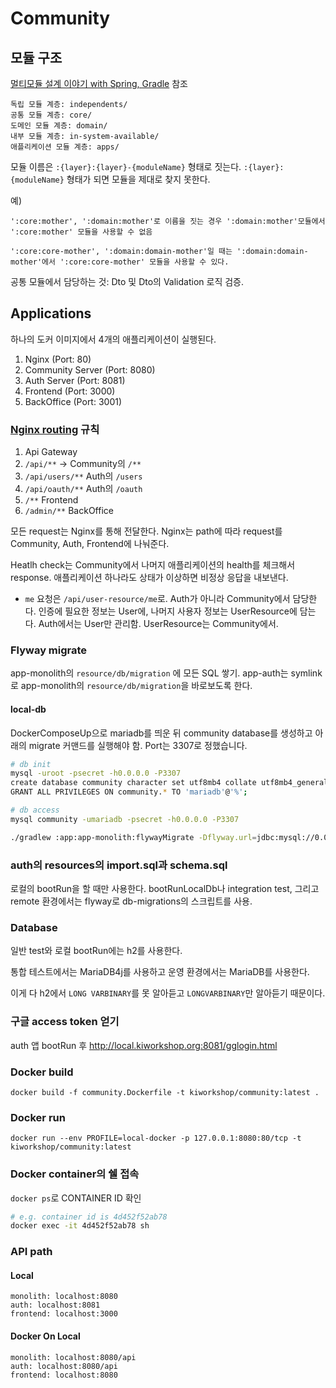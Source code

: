 # Community

## 모듈 구조

[멀티모듈 설계 이야기 with Spring, Gradle](https://woowabros.github.io/study/2019/07/01/multi-module.html) 참조

```
독립 모듈 계층: independents/
공통 모듈 계층: core/
도메인 모듈 계층: domain/
내부 모듈 계층: in-system-available/
애플리케이션 모듈 계층: apps/
```

모듈 이름은 `:{layer}:{layer}-{moduleName}` 형태로 짓는다. `:{layer}:{moduleName}` 형태가 되면 모듈을 제대로 찾지 못한다.

예)

```
':core:mother', ':domain:mother'로 이름을 짓는 경우 ':domain:mother'모듈에서 ':core:mother' 모듈을 사용할 수 없음

':core:core-mother', ':domain:domain-mother'일 때는 ':domain:domain-mother'에서 ':core:core-mother' 모듈을 사용할 수 있다.
```

공통 모듈에서 담당하는 것: Dto 및 Dto의 Validation 로직 검증.

## Applications

하나의 도커 이미지에서 4개의 애플리케이션이 실행된다.

1. Nginx (Port: 80)
2. Community Server (Port: 8080)
3. Auth Server (Port: 8081)
4. Frontend (Port: 3000)
5. BackOffice (Port: 3001)

### [Nginx routing](https://gist.github.com/soheilhy/8b94347ff8336d971ad0) 규칙 

1. Api Gateway
2. `/api/**` ->  Community의 `/**`
3. `/api/users/**` Auth의 `/users`
4. `/api/oauth/**` Auth의 `/oauth`
5. `/**` Frontend
6. `/admin/**` BackOffice

모든 request는 Nginx를 통해 전달한다. Nginx는 path에 따라 request를 Community, Auth, Frontend에 나눠준다.

Heatlh check는 Community에서 나머지 애플리케이션의 health를 체크해서 response. 애플리케이션 하나라도 상태가 이상하면 비정상 응답을 내보낸다.

* `me` 요청은 `/api/user-resource/me`로. Auth가 아니라 Community에서 담당한다. 인증에 필요한 정보는 User에, 나머지 사용자 정보는 UserResource에 담는다. Auth에서는 User만 관리함. UserResource는 Community에서.

### Flyway migrate

app-monolith의 `resource/db/migration` 에 모든 SQL 쌓기. app-auth는 symlink로 app-monolith의 `resource/db/migration`을 바로보도록 한다. 

#### local-db
DockerComposeUp으로 mariadb를 띄운 뒤 community database를 생성하고 아래의 migrate 커맨드를 실행해야 함. Port는 3307로 정했습니다.

```bash
# db init
mysql -uroot -psecret -h0.0.0.0 -P3307
create database community character set utf8mb4 collate utf8mb4_general_ci;
GRANT ALL PRIVILEGES ON community.* TO 'mariadb'@'%';
```

```bash
# db access
mysql community -umariadb -psecret -h0.0.0.0 -P3307
```

```bash
./gradlew :app:app-monolith:flywayMigrate -Dflyway.url=jdbc:mysql://0.0.0.0:3307/community -Dflyway.user=mariadb -Dflyway.password=secret -Dflyway.locations='filesystem:db-migration'
```

### auth의 resources의 import.sql과 schema.sql

로컬의 bootRun을 할 때만 사용한다. bootRunLocalDb나 integration test, 그리고 remote 환경에서는 flyway로 db-migrations의 스크립트를 사용. 

### Database

일반 test와 로컬 bootRun에는 h2를 사용한다.

통합 테스트에서는 MariaDB4j를 사용하고 운영 환경에서는 MariaDB를 사용한다.

이게 다 h2에서 `LONG VARBINARY`를 못 알아듣고 `LONGVARBINARY`만 알아듣기 때문이다.

### 구글 access token 얻기

auth 앱 bootRun 후
http://local.kiworkshop.org:8081/gglogin.html

### Docker build
`docker build -f community.Dockerfile -t kiworkshop/community:latest .`

### Docker run
`docker run --env PROFILE=local-docker -p 127.0.0.1:8080:80/tcp -t kiworkshop/community:latest`

### Docker container의 쉘 접속
`docker ps`로 CONTAINER ID 확인

```sh
# e.g. container id is 4d452f52ab78
docker exec -it 4d452f52ab78 sh
```

### API path

#### Local

```
monolith: localhost:8080
auth: localhost:8081
frontend: localhost:3000
```

#### Docker On Local

```
monolith: localhost:8080/api
auth: localhost:8080/api
frontend: localhost:8080
```
